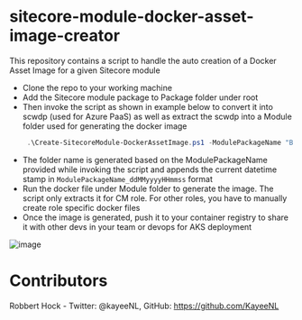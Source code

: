 # sitecore-module-docker-asset-image-creator
This repository contains a script to handle the auto creation of a Docker Asset Image for a given Sitecore module

- Clone the repo to your working machine
- Add the Sitecore module package to Package folder under root
- Then invoke the script as shown in example below to convert it into scwdp (used for Azure PaaS) as well as extract the scwdp into a Module folder used for generating the docker image
   ```powershell
    .\Create-SitecoreModule-DockerAssetImage.ps1 -ModulePackageName "Brightcove.Media.Framework-10.0.zip"
   ```
- The folder name is generated based on the ModulePackageName provided while invoking the script and appends the current datetime stamp in `ModulePackageName_ddMMyyyyHHmmss` format
- Run the docker file under Module folder to generate the image. The script only extracts it for CM role. For other roles, you have to manually create role specific docker files
- Once the image is generated, push it to your container registry to share it with other devs in your team or devops for AKS deployment

![image](https://user-images.githubusercontent.com/3968213/129932632-67ee772f-63da-421e-a476-dfe08635ca69.png)

# Contributors
Robbert Hock - Twitter: @kayeeNL, GitHub: https://github.com/KayeeNL
